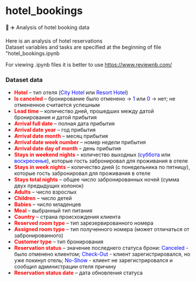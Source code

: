 # hotel_bookings
:hotel: :airplane: Analysis of hotel booking data

Here is an analysis of hotel reservations <br/>
Dataset variables and tasks are specified at the beginning of file "hotel_bookings.ipynb

For viewing .ipynb files it is better to use https://www.reviewnb.com/


### Dataset data ### 

* <span style="color:red"><b>Hotel</b></span> – тип отеля (<span style="color:blue">City Hotel</span> или <span style="color:blue">Resort Hotel</span>)  
* <span style="color:red"><b>Is canceled</b></span> – бронирование было отменено -> <span style="color:blue">1</span> или <span style="color:blue">0</span> -> нет; не отмененное считается успешным
* <span style="color:red"><b>Lead time</b></span> – количество дней, прошедших между датой бронирования и датой прибытия  
* <span style="color:red"><b>Arrival full date</b></span> – полная дата прибытия
* <span style="color:red"><b>Arrival date year</b></span> – год прибытия  
* <span style="color:red"><b>Arrival date month</b></span> – месяц прибытия  
* <span style="color:red"><b>Arrival date week number</b></span> – номер недели прибытия
* <span style="color:red"><b>Arrival date day of month</b></span> – день прибытия
* <span style="color:red"><b>Stays in weekend nights</b></span> – количество выходных (<span style="color:blue">суббота</span> или <span style="color:blue">воскресенье</span>), которые гость забронировал для проживания в отеле
* <span style="color:red"><b>Stays in week nights</b></span> – количество дней (с понедельника по пятницу), которые гость забронировал для проживания в отеле
* <span style="color:red"><b>Stays total nights</b></span> – общее число забронированных ночей (сумма двух предыдущих колонок)
* <span style="color:red"><b>Adults</b></span> – число взрослых
* <span style="color:red"><b>Children</b></span> – число детей
* <span style="color:red"><b>Babies</b></span> – число младенцев 
* <span style="color:red"><b>Meal</b></span> – выбранный тип питания
* <span style="color:red"><b>Country</b></span> – страна происхождения клиента
* <span style="color:red"><b>Reserved room type</b></span> – тип зарезервированного номера
* <span style="color:red"><b>Assigned room type</b></span> – тип полученного номера (может отличаться от забронированного)
* <span style="color:red"><b>Customer type</b></span> – тип бронирования
* <span style="color:red"><b>Reservation status</b></span> – значение последнего статуса брони: <span style="color:blue">Canceled</span> - было отменено клиентом; <span style="color:blue">Check-Out</span> - клиент зарегистрировался, но уже покинул отель; <span style="color:blue">No-Show</span> - клиент не зарегистрировался и сообщил администрации отеля причину
* <span style="color:red"><b>Reservation status date</b></span> – дата обновления статуса

